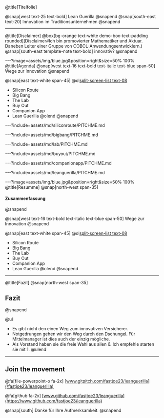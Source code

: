@title[Titelfolie]

@snap[west text-25 text-bold]
Lean Guerilla
@snapend
@snap[south-east text-20]
Innovation im Traditionsunternehmen
@snapend

---
@title[Disclaimer]
@box[bg-orange text-white demo-box-text-padding rounded](Disclaimer#Ich bin promovierter Mathematiker und Aktuar. Daneben Leiter einer Gruppe von COBOL-Anwendungsentwicklern.)
@snap[south-east template-note text-bold]
innovativ?
@snapend

---?image=assets/img/blue.jpg&position=right&size=50% 100%
@title[Agenda]
@snap[west text-16 text-bold text-italic text-blue span-50]
Wege zur Innovation
@snapend

@snap[east text-white span-45]
@ol[split-screen-list text-08](false)
- Silicon Route
- Big Bang
- The Lab
- Buy Out
- Companion App
- Lean Guerilla
@olend
@snapend


---?include=assets/md/siliconroute/PITCHME.md

---?include=assets/md/bigbang/PITCHME.md

---?include=assets/md/lab/PITCHME.md

---?include=assets/md/buyout/PITCHME.md

---?include=assets/md/companionapp/PITCHME.md

---?include=assets/md/leanguerilla/PITCHME.md


---?image=assets/img/blue.jpg&position=right&size=50% 100%
@title[Resumme]
@snap[north-west span-35]
#### Zusammenfassung
@snapend

@snap[west text-16 text-bold text-italic text-blue span-50]
Wege zur Innovation
@snapend

@snap[east text-white span-45]
@ol[split-screen-list text-08](true)
- Silicon Route
- Big Bang
- The Lab
- Buy Out
- Companion App
- Lean Guerilla
@olend
@snapend

---
@title[Fazit]
@snap[north-west span-35]
## Fazit
@snapend

@ul[](false)
- Es gibt nicht den einen Weg zum innovativen Versicherer.
- Notgedrungen gehen wir den Weg durch den Dschungel. Für Mittelmanager ist dies auch der einzig mögliche.
- Als Vorstand haben sie die freie Wahl aus allen 6. Ich empfehle starten sie mit 1.
@ulend


---
## Join the movement

@fa[file-powerpoint-o fa-2x] [www.gitpitch.com/fastjoe23/leanguerilla](/fastjoe23/leanguerilla)

@fa[github fa-2x] [www.github.com/fastjoe23/leanguerilla](https://www.github.com/fastjoe23/leanguerilla)

@snap[south]
Danke für Ihre Aufmerksamkeit.
@snapend
